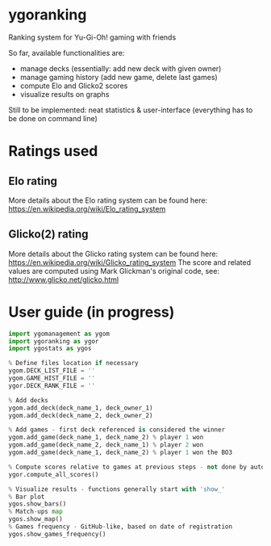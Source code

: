 # ygoranking
Ranking system for Yu-Gi-Oh! gaming with friends

So far, available functionalities are:
  - manage decks (essentially: add new deck with given owner)
  - manage gaming history (add new game, delete last games)
  - compute Elo and Glicko2 scores
  - visualize results on graphs 
 
Still to be implemented: neat statistics & user-interface (everything has to be done on command line)

# Ratings used
## Elo rating
More details about the Elo rating system can be found here: https://en.wikipedia.org/wiki/Elo_rating_system

## Glicko(2) rating
More details about the Glicko rating system can be found here: https://en.wikipedia.org/wiki/Glicko_rating_system
The score and related values are computed using Mark Glickman's original code, see: http://www.glicko.net/glicko.html

# User guide (in progress)
```python
import ygomanagement as ygom
import ygoranking as ygor
import ygostats as ygos

% Define files location if necessary
ygom.DECK_LIST_FILE = ''
ygom.GAME_HIST_FILE = ''
ygor.DECK_RANK_FILE = ''

% Add decks
ygom.add_deck(deck_name_1, deck_owner_1)
ygom.add_deck(deck_name_2, deck_owner_2)

% Add games - first deck referenced is considered the winner
ygom.add_game(deck_name_1, deck_name_2) % player 1 won
ygom.add_game(deck_name_2, deck_name_1) % player 2 won
ygom.add_game(deck_name_1, deck_name_2) % player 1 won the BO3

% Compute scores relative to games at previous steps - not done by automatically
ygor.compute_all_scores()

% Visualize results - functions generally start with 'show_'
% Bar plot
ygos.show_bars()
% Match-ups map
ygos.show_map()
% Games frequency - GitHub-like, based on date of registration
ygos.show_games_frequency()
```



